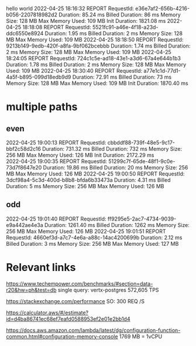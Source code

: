 hello world
2022-04-25 18:16:32 REPORT RequestId: e36e7af2-656b-4216-b056-2207818982d2	Duration: 85.24 ms	Billed Duration: 86 ms	Memory Size: 128 MB	Max Memory Used: 109 MB	Init Duration: 1821.08 ms
2022-04-25 18:18:08 REPORT RequestId: 5521fc91-a46e-4f18-a23d-ddc6550e8924	Duration: 1.95 ms	Billed Duration: 2 ms	Memory Size: 128 MB	Max Memory Used: 109 MB	
2022-04-25 18:18:50 REPORT RequestId: 9213b149-9edb-420f-a8fa-9bf062bcebbb	Duration: 1.74 ms	Billed Duration: 2 ms	Memory Size: 128 MB	Max Memory Used: 109 MB	
2022-04-25 18:24:05 REPORT RequestId: 724c1c5e-ad18-43e1-a3d6-67a4e644b1b3	Duration: 1.78 ms	Billed Duration: 2 ms	Memory Size: 128 MB	Max Memory Used: 109 MB	
2022-04-25 18:30:40 REPORT RequestId: a77e1c1d-77d1-4a5f-b895-099d18edb9d9	Duration: 72.91 ms	Billed Duration: 73 ms	Memory Size: 128 MB	Max Memory Used: 109 MB	Init Duration: 1870.40 ms

# multiple paths

## even
2022-04-25 19:00:13 REPORT RequestId: cbbddf88-739f-48e5-9c17-bbf2c58d2c16	Duration: 731.32 ms	Billed Duration: 732 ms	Memory Size: 256 MB	Max Memory Used: 126 MB	Init Duration: 2172.29 ms	
2022-04-25 19:00:35 REPORT RequestId: 51299c7f-65de-48f1-9c0e-73d7f8647e20	Duration: 19.86 ms	Billed Duration: 20 ms	Memory Size: 256 MB	Max Memory Used: 126 MB	
2022-04-25 19:00:50 REPORT RequestId: 3dcf98a4-5c3d-400d-b8b8-bfda6b33473a	Duration: 4.31 ms	Billed Duration: 5 ms	Memory Size: 256 MB	Max Memory Used: 126 MB	

## odd
2022-04-25 19:01:40 REPORT RequestId: ff9295e5-2ac7-4734-9039-e9a442ae4e3a	Duration: 1261.40 ms	Billed Duration: 1262 ms	Memory Size: 256 MB	Max Memory Used: 126 MB	
2022-04-25 19:01:51 REPORT RequestId: 4660ef3d-a7c7-4e6a-a88c-14ac4200699b	Duration: 2.12 ms	Billed Duration: 3 ms	Memory Size: 256 MB	Max Memory Used: 127 MB	


# Relevant links
https://www.techempower.com/benchmarks/#section=data-r20&hw=ph&test=db 
single query: vertx-postgres	572,605	TPS

https://stackexchange.com/performance
SO: 300 REQ /S

https://calculator.aws/#/estimate?id=d4ba86741ec68ef7eafd0588953ef2e01e2bb1d4

https://docs.aws.amazon.com/lambda/latest/dg/configuration-function-common.html#configuration-memory-console
1769 MB = 1vCPU